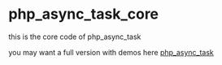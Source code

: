 # php_async_task_core

this is the core code of php_async_task


you may want a full version with demos here [php_async_task](https://github.com/adocwang/php_async_task)
